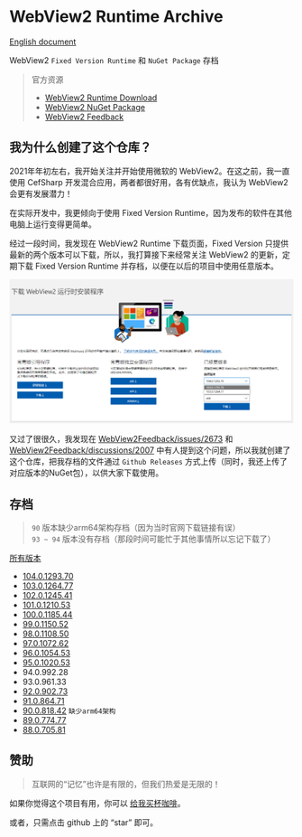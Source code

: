 # WebView2 Runtime Archive

[English document](README.md)

WebView2 `Fixed Version Runtime` 和 `NuGet Package` 存档

> 官方资源
> - [WebView2 Runtime Download](https://developer.microsoft.com/zh-cn/microsoft-edge/webview2/#download-section)
> - [WebView2 NuGet Package](https://www.nuget.org/packages/Microsoft.Web.WebView2#versions-body-tab)
> - [WebView2 Feedback](https://github.com/MicrosoftEdge/WebView2Feedback/issues)
  
## 我为什么创建了这个仓库？

2021年年初左右，我开始关注并开始使用微软的 WebView2。在这之前，我一直使用 CefSharp 开发混合应用，两者都很好用，各有优缺点，我认为 WebView2 会更有发展潜力！

在实际开发中，我更倾向于使用 Fixed Version Runtime，因为发布的软件在其他电脑上运行变得更简单。

经过一段时间，我发现在 WebView2 Runtime 下载页面，Fixed Version 只提供最新的两个版本可以下载，所以，我打算接下来经常关注 WebView2 的更新，定期下载 Fixed Version Runtime 并存档，以便在以后的项目中使用任意版本。

![./screenshot/zh-cn.png](./screenshot/zh-cn.png)

又过了很很久，我发现在 [WebView2Feedback/issues/2673](https://github.com/MicrosoftEdge/WebView2Feedback/issues/2673) 和 [WebView2Feedback/discussions/2007](https://github.com/MicrosoftEdge/WebView2Feedback/discussions/2007) 中有人提到这个问题，所以我就创建了这个仓库，把我存档的文件通过 `Github Releases` 方式上传（同时，我还上传了对应版本的NuGet包），以供大家下载使用。

## 存档

> `90` 版本缺少arm64架构存档（因为当时官网下载链接有误）  
> `93 ~ 94` 版本没有存档（那段时间可能忙于其他事情所以忘记下载了）

[所有版本](https://github.com/westinyang/WebView2RuntimeArchive/releases)

- [104.0.1293.70](https://github.com/westinyang/WebView2RuntimeArchive/releases/tag/104.0.1293.70)
- [103.0.1264.77](https://github.com/westinyang/WebView2RuntimeArchive/releases/tag/103.0.1264.77)
- [102.0.1245.41](https://github.com/westinyang/WebView2RuntimeArchive/releases/tag/102.0.1245.41)
- [101.0.1210.53](https://github.com/westinyang/WebView2RuntimeArchive/releases/tag/101.0.1210.53)
- [100.0.1185.44](https://github.com/westinyang/WebView2RuntimeArchive/releases/tag/100.0.1185.44)
- [99.0.1150.52](https://github.com/westinyang/WebView2RuntimeArchive/releases/tag/99.0.1150.52)
- [98.0.1108.50](https://github.com/westinyang/WebView2RuntimeArchive/releases/tag/98.0.1108.50)
- [97.0.1072.62](https://github.com/westinyang/WebView2RuntimeArchive/releases/tag/97.0.1072.62)
- [96.0.1054.53](https://github.com/westinyang/WebView2RuntimeArchive/releases/tag/96.0.1054.53)
- [95.0.1020.53](https://github.com/westinyang/WebView2RuntimeArchive/releases/tag/95.0.1020.53)
- 94.0.992.28
- 93.0.961.33
- [92.0.902.73](https://github.com/westinyang/WebView2RuntimeArchive/releases/tag/92.0.902.73)
- [91.0.864.71](https://github.com/westinyang/WebView2RuntimeArchive/releases/tag/91.0.864.71)
- [90.0.818.42](https://github.com/westinyang/WebView2RuntimeArchive/releases/tag/90.0.818.42) `缺少arm64架构`
- [89.0.774.77](https://github.com/westinyang/WebView2RuntimeArchive/releases/tag/89.0.774.77)
- [88.0.705.81](https://github.com/westinyang/WebView2RuntimeArchive/releases/tag/88.0.705.81)

## 赞助

> 互联网的“记忆”也许是有限的，但我们热爱是无限的！

如果你觉得这个项目有用，你可以 [给我买杯咖啡](https://www.buymeacoffee.com/westinyang)。

或者，只需点击 github 上的 “star” 即可。
